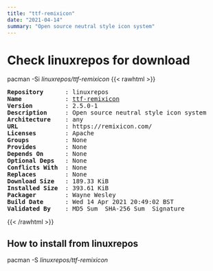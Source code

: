 ```yaml
---
title: "ttf-remixicon"
date: "2021-04-14"
summary: "Open source neutral style icon system"
---
```


# Check linuxrepos for download

pacman -Si *linuxrepos/ttf-remixicon*
{{< rawhtml >}}
<pre class="highlight">
<b>Repository</b>      : linuxrepos
<b>Name</b>            : <a href="../../static/x86_64/ttf-remixicon-2.5.0-1-any.pkg.tar.zst">ttf-remixicon</a>
<b>Version</b>         : 2.5.0-1
<b>Description</b>     : Open source neutral style icon system
<b>Architecture</b>    : any
<b>URL</b>             : https://remixicon.com/
<b>Licenses</b>        : Apache
<b>Groups</b>          : None
<b>Provides</b>        : None
<b>Depends On</b>      : None
<b>Optional Deps</b>   : None
<b>Conflicts With</b>  : None
<b>Replaces</b>        : None
<b>Download Size</b>   : 189.33 KiB
<b>Installed Size</b>  : 393.61 KiB
<b>Packager</b>        : Wayne Wesley <wayne6324@gmail.com>
<b>Build Date</b>      : Wed 14 Apr 2021 20:49:02 BST
<b>Validated By</b>    : MD5 Sum  SHA-256 Sum  Signature
</pre>
{{< /rawhtml >}}
## How to install from linuxrepos

pacman -S *linuxrepos/ttf-remixicon*
